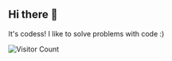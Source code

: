## Hi there 👋

It's codess! I like to solve problems with code :)  

![Visitor Count](https://profile-counter.glitch.me/{codesscount}/count.svg)


